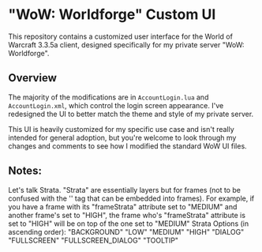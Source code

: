 # "WoW: Worldforge" Custom UI

This repository contains a customized user interface for the World of Warcraft 3.3.5a client, designed specifically for my private server "WoW: Worldforge".

## Overview

The majority of the modifications are in `AccountLogin.lua` and `AccountLogin.xml`, which control the login screen appearance. I've redesigned the UI to better match the theme and style of my private server.

This UI is heavily customized for my specific use case and isn't really intended for general adoption, but you're welcome to look through my changes and comments to see how I modified the standard WoW UI files.

## Notes:

Let's talk Strata. "Strata" are essentially layers but for frames (not to be confused with the '<layer>' tag that can be embedded into frames). For example, if you have a frame with its "frameStrata" attribute set to "MEDIUM" and another frame's set to "HIGH", the frame who's "frameStrata" attribute is set to "HIGH" will be on top of the one set to "MEDIUM"
Strata Options (in ascending order):
"BACKGROUND"
"LOW"
"MEDIUM"
"HIGH"
"DIALOG"
"FULLSCREEN"
"FULLSCREEN_DIALOG"
"TOOLTIP"
